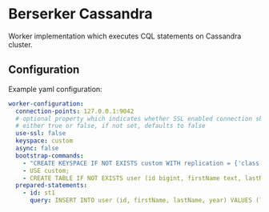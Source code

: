 # Berserker Cassandra

Worker implementation which executes CQL statements on Cassandra cluster.

## Configuration

Example yaml configuration:

```yaml
worker-configuration:
  connection-points: 127.0.0.1:9042
  # optional property which indicates whether SSL enabled connection should be used or not, can be
  # either true or false, if not set, defaults to false
  use-ssl: false
  keyspace: custom
  async: false
  bootstrap-commands:
    - "CREATE KEYSPACE IF NOT EXISTS custom WITH replication = {'class': 'SimpleStrategy', 'replication_factor': 1};"
    - USE custom;
    - CREATE TABLE IF NOT EXISTS user (id bigint, firstName text, lastName text, year bigint, primary key (id));
  prepared-statements:
    - id: st1
      query: INSERT INTO user (id, firstName, lastName, year) VALUES (?, ?, ?, ?);
``` 
